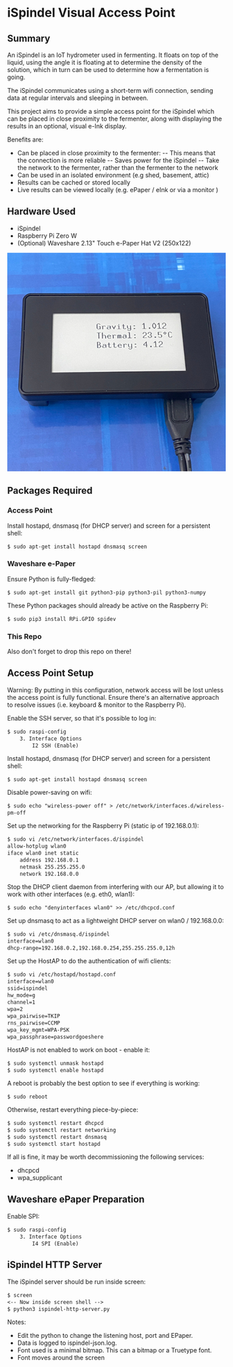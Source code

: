 # iSpindel Visual Access Point
## Summary
An iSpindel is an IoT hydrometer used in fermenting. It floats on top of the 
liquid, using the angle it is floating at to determine the density of the 
solution, which in turn can be used to determine how a fermentation is going.

The iSpindel communicates using a short-term wifi connection, sending data at
regular intervals and sleeping in between.

This project aims to provide a simple access point for the iSpindel which can
be placed in close proximity to the fermenter, along with displaying the results
in an optional, visual e-Ink display.

Benefits are:
- Can be placed in close proximity to the fermenter:
-- This means that the connection is more reliable
-- Saves power for the iSpindel
-- Take the network to the fermenter, rather than the fermenter to the network
- Can be used in an isolated environment (e.g shed, basement, attic)
- Results can be cached or stored locally
- Live results can be viewed locally (e.g. ePaper / eInk or via a monitor )

## Hardware Used
- iSpindel 
- Raspberry Pi Zero W
- (Optional) Waveshare 2.13" Touch e-Paper Hat V2 (250x122)

![Waveshare Touch e-Paper case with Raspberry Pi Zero W](/ispindel-eink-display.jpg)

## Packages Required
### Access Point
Install hostapd, dnsmasq (for DHCP server) and screen for a persistent shell:
```
$ sudo apt-get install hostapd dnsmasq screen
```

### Waveshare e-Paper

Ensure Python is fully-fledged:
```
$ sudo apt-get install git python3-pip python3-pil python3-numpy
```

These Python packages should already be active on the Raspberry Pi:
```
$ sudo pip3 install RPi.GPIO spidev
```

### This Repo
Also don't forget to drop this repo on there!

## Access Point Setup

Warning: By putting in this configuration, network access will be lost unless 
the access point is fully functional. Ensure there's an alternative approach to
resolve issues (i.e. keyboard & monitor to the Raspberry Pi).

Enable the SSH server, so that it's possible to log in:

```
$ sudo raspi-config
    3. Interface Options 
        I2 SSH (Enable)
```

Install hostapd, dnsmasq (for DHCP server) and screen for a persistent shell:
```
$ sudo apt-get install hostapd dnsmasq screen
```

Disable power-saving on wifi:
```
$ sudo echo "wireless-power off" > /etc/network/interfaces.d/wireless-pm-off
```

Set up the networking for the Raspberry Pi (static ip of 192.168.0.1):
```
$ sudo vi /etc/network/interfaces.d/ispindel
allow-hotplug wlan0
iface wlan0 inet static
    address 192.168.0.1
    netmask 255.255.255.0
    network 192.168.0.0
```

Stop the DHCP client daemon from interfering with our AP, but allowing it to
work with other interfaces (e.g. eth0, wlan1):
```
$ sudo echo "denyinterfaces wlan0" >> /etc/dhcpcd.conf
```

Set up dnsmasq to act as a lightweight DHCP server on wlan0 / 192.168.0.0:
```
$ sudo vi /etc/dnsmasq.d/ispindel
interface=wlan0
dhcp-range=192.168.0.2,192.168.0.254,255.255.255.0,12h
```

Set up the HostAP to do the authentication of wifi clients:
```
$ sudo vi /etc/hostapd/hostapd.conf
interface=wlan0
ssid=ispindel
hw_mode=g
channel=1
wpa=2
wpa_pairwise=TKIP
rns_pairwise=CCMP
wpa_key_mgmt=WPA-PSK
wpa_passphrase=passwordgoeshere
```

HostAP is not enabled to work on boot - enable it:
```
$ sudo systemctl unmask hostapd
$ sudo systemctl enable hostapd
```

A reboot is probably the best option to see if everything is working:
```
$ sudo reboot
```

Otherwise, restart everything piece-by-piece:
```
$ sudo systemctl restart dhcpcd
$ sudo systemctl restart networking
$ sudo systemctl restart dnsmasq
$ sudo systemctl start hostapd
```

If all is fine, it may be worth decommissioning the following services:
- dhcpcd
- wpa_supplicant

## Waveshare ePaper Preparation

Enable SPI:
```
$ sudo raspi-config
    3. Interface Options
        I4 SPI (Enable)
```

## iSpindel HTTP Server
The iSpindel server should be run inside screen:
```
$ screen
<-- Now inside screen shell -->
$ python3 ispindel-http-server.py
```

Notes:
- Edit the python to change the listening host, port and EPaper.
- Data is logged to ispindel-json.log.
- Font used is a minimal bitmap. This can a bitmap or a Truetype font.
- Font moves around the screen
